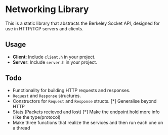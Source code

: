 # Networking Library

This is a static library that abstracts the Berkeley Socket API, designed for use in HTTP/TCP servers and clients.

## Usage

- **Client**: Include `client.h` in your project.
- **Server**: Include `server.h` in your project.

## Todo

- Functionality for building HTTP requests and responses.
- `Request` and `Response` structures.
- Constructors for `Request` and `Response` structs.
[*] Generalise beyond HTTP
- Stats (Packets recieved and lost)
[*] Make the endpoint hold more info (like the type/protocol)
- Make three functions that realize the services and then run each one on a thread